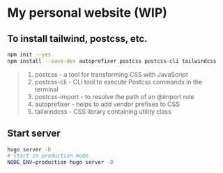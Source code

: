 # My personal website (WIP)

## To install tailwind, postcss, etc.

```sh
npm init --yes
npm install --save-dev autoprefixer postcss postcss-cli tailwindcss
```

> 1. postcss - a tool for transforming CSS with JavaScript
> 2. postcss-cli - CLI tool to execute Postcss commands in the terminal
> 3. postcss-import - to resolve the path of an @import rule
> 4. autoprefixer - helps to add vendor prefixes to CSS
> 5. tailwindcss - CSS library containing utility class

## Start server

```sh
hugo server -D
# Start in production mode
NODE_ENV=production hugo server -D
```
